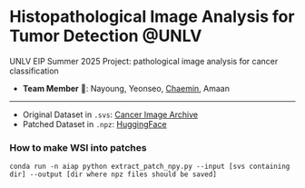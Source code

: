 # Histopathological Image Analysis for Tumor Detection @UNLV
UNLV EIP Summer 2025 Project: pathological image analysis for cancer classification

* **Team Member** 🙌: Nayoung, Yeonseo, [Chaemin](https://github.com/twemmi), Amaan
---
* Original Dataset in `.svs`: [Cancer Image Archive](https://pathdb.cancerimagingarchive.net/eaglescope/dist/?configurl=%2Fsystem%2Ffiles%2Fcollectionmetadata%2F202208%2Fbiobank_metadata_page_first50_4.json&filterState=%5B%7B%22id%22%3A%22TCIA_Collection%22%2C%22title%22%3A%22Collection%22%2C%22field%22%3A%22TCIA_Collection%22%2C%22operation%22%3A%22eq%22%2C%22values%22%3A%22CMB-LCA%22%7D%5D)
* Patched Dataset in `.npz`: [HuggingFace](https://huggingface.co/datasets/nayoungku1/npz-histopathology-dataset)

### How to make WSI into patches
```conda run -n aiap python extract_patch_npy.py --input [svs containing dir] --output [dir where npz files should be saved]```


